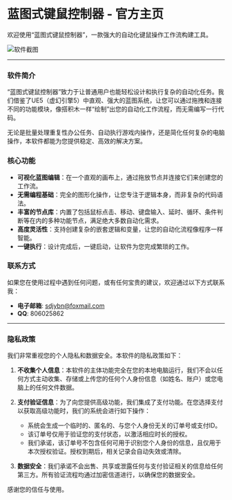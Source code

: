 # 蓝图式键鼠控制器 - 官方主页

欢迎使用“蓝图式键鼠控制器”，一款强大的自动化键鼠操作工作流构建工具。

![软件截图]([https-placeholder.png](https://github.com/sdjybn/cangkuzhanshishoufeichangshi/blob/main/%E8%BD%AF%E4%BB%B6%E6%BC%94%E7%A4%BA1.png))


---

### 软件简介

“蓝图式键鼠控制器”致力于让普通用户也能轻松设计和执行复杂的自动化任务。我们借鉴了UE5（虚幻引擎5）中直观、强大的蓝图系统，让您可以通过拖拽和连接不同的功能模块，像搭积木一样“绘制”出您的自动化工作流程，而无需编写一行代码。

无论是批量处理重复性办公任务、自动执行游戏内操作，还是简化任何复杂的电脑操作，本软件都能为您提供稳定、高效的解决方案。

### 核心功能

*   **可视化蓝图编辑**：在一个直观的画布上，通过拖放节点并连接它们来创建您的工作流。
*   **无需编程基础**：完全的图形化操作，让您专注于逻辑本身，而非复杂的代码语法。
*   **丰富的节点库**：内置了包括鼠标点击、移动、键盘输入、延时、循环、条件判断等在内的多种功能节点，满足绝大多数自动化需求。
*   **高度灵活性**：支持创建复杂的嵌套逻辑和变量，让您的自动化流程像程序一样智能。
*   **一键执行**：设计完成后，一键启动，让软件为您完成繁琐的工作。

### 联系方式

如果您在使用过程中遇到任何问题，或有任何宝贵的建议，欢迎通过以下方式联系我：

*   **电子邮箱**: sdjybn@foxmail.com
*   **QQ**: 806025862

---

### 隐私政策

我们非常重视您的个人隐私和数据安全。本软件的隐私政策如下：

1.  **不收集个人信息**：本软件的主体功能完全在您的本地电脑运行，我们不会以任何方式主动收集、存储或上传您的任何个人身份信息（如姓名、账户）或您电脑上的任何文件数据。

2.  **支付验证信息**：为了向您提供高级功能，我们集成了支付功能。在您选择支付以获取高级功能时，我们的系统会进行如下操作：
    *   系统会生成一个临时的、匿名的、与您个人身份无关的订单号或支付ID。
    *   该订单号仅用于验证您的支付状态，以激活相应时长的授权。
    *   我们承诺，该订单号不包含任何可用于识别您个人身份的信息，且仅用于本次授权验证。授权到期后，相关记录会自动失效或清除。

3.  **数据安全**：我们承诺不会出售、共享或泄露任何与支付验证相关的信息给任何第三方。所有验证流程均通过加密信道进行，以确保您的数据安全。

感谢您的信任与使用。
